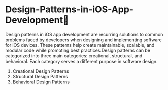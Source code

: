 # Design-Patterns-in-iOS-App-Development
Design patterns in iOS app development are recurring solutions to common problems faced by developers when designing and implementing software for iOS devices. These patterns help create maintainable, scalable, and modular code while promoting best practices.Design patterns can be categorized into three main categories: creational, structural, and behavioral. Each category serves a different purpose in software design.
1) Creational Design Patterns
2) Structural Design Patterns
3) Behavioral Design Patterns
